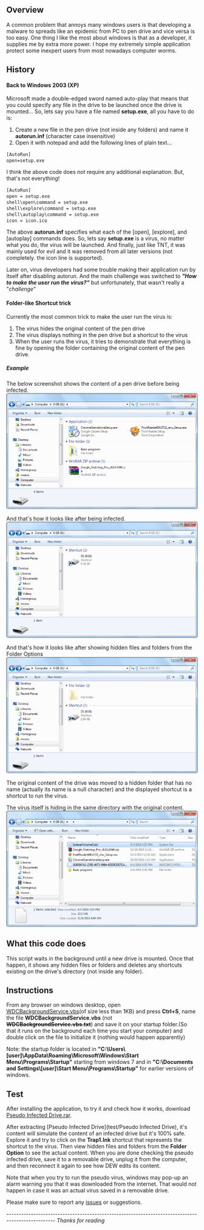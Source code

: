 ## Overview
A common problem that annoys many windows users is that developing a malware to spreads like an epidemic from PC to pen drive and vice versa is too easy. One thing I like the most about windows is that as a developer, it supplies me by extra more power.
I hope my extremely simple application protect some inexpert users from most nowadays computer worms.
## History
#### Back to Windows 2003 (XP)
Microsoft made a double-edged sword named auto-play that means that you could specify any file in the drive to be launched once the drive is mounted... So, lets say you have a file named **setup.exe**, all you have to do is:
 1. Create a new file in the pen drive (not inside any folders) and name it **autorun.inf** (character case insensitive)
 2. Open it with notepad and add the following lines of plain text...
```
[AutoRun]
open=setup.exe
```

I think the above code does not require any additional explanation. But, that's not everything!
```
[AutoRun]
open = setup.exe 
shell\open\command = setup.exe 
shell\explore\command = setup.exe 
shell\autoplay\command = setup.exe 
icon = icon.ico
```
The above **autorun.inf** specifies what each of the [open], [explore], and  [autoplay] commands does. So, lets say **setup.exe** is a virus, no matter what you do, the virus will be launched. And finally, just like TNT, it was mainly used for evil and it was removed from all later versions (not completely. the icon line is supported).

Later on, virus developers had some trouble making their application run by itself after disabling autorun. And the main challenge was switched to ***"How to make the user run the virus?"*** but unfortunately, that wasn't really a "*challenge*"

#### Folder-like Shortcut trick
Currently the most common trick to make the user run the virus is:
 1. The virus hides the original content of the pen drive
 2. The virus displays nothing in the pen drive but a shortcut to the virus
 3. When the user runs the virus, it tries to demonstrate that everything is fine by opening the folder containing the original content of the pen drive.
 
##### Example
The below screenshot shows the content of a pen drive before being infected.
![screenshot of a pin-drive](README/2016-11-06_06h39_18.png)

And that's how it looks like after being infected.
![screenshot of infercted drive](README/2016-11-06_06h55_16.png)

And that's how it looks like after showing hidden files and folders from the Folder Options
![screenshot of infected drive after showing hiden files and folders](README/2016-11-06_06h56_13.png)


The original content of the drive was moved to a hidden folder that has no name (actually its name is a null character) and the displayed shortcut is a shortcut to run the virus.

The virus itself is hiding in the same directory with the original content.
![screenshot of the content of the hidden folder](README/2016-11-06_06h56_42.png)




## What this code does
This script waits in the background until a new drive is mounted. Once that happen, it shows any hidden files or folders and deletes any shortcuts existing on the drive's directory (not inside any folder).


## Instructions
From any browser on windows desktop, open [WDCBackgroundService.vbs](https://raw.githubusercontent.com/meena-erian/Windows-Drive-Cleaner/master/WDCBackgroundService.vbs)(of size less than 1KB) and press **Ctrl+S**, name the file **WDCBackgroundService.vbs** (not ~~**WDCBackgroundService.vbs.txt**~~) and save it on your startup folder.(So that it runs on the background each time you start your computer) and double click on the file to initialize it (nothing would happen apparently)

Note: the startup folder is located in **"C:\Users\\[user]\AppData\Roaming\Microsoft\Windows\Start Menu\Programs\Startup"** starting from windows 7 and in **"C:\Documents and Settings\\[user]\Start Menu\Programs\Startup"**  for earlier versions of windows.

## Test
After installing the application, to try it and check how it works, download [Pseudo Infected Drive.rar](https://github.com/meena-erian/Windows-Drive-Cleaner/raw/master/test/Pseudo%20Infected%20Drive.rar).

After extracting [Pseudo Infected Drive](test/Pseudo Infected Drive), it's content will simulate the content of an infected drive but it's 100% safe. Explore it and try to click on the **Trap1.lnk** shortcut that represents the shortcut to the virus. Then view hidden files and folders from the **Folder Option** to see the actual content.
When you are done checking the pseudo infected drive, save it to a removable drive, unplug it from the computer, and then reconnect it again to see how DEW edits its content.

Note that when you try to run the pseudo virus, windows may pop-up an alarm warning you that it was downloaded from the internet. That would not happen in case it was an actual virus saved in a removable drive.

Please make sure to report any [issues](https://github.com/meena-erian/Windows-Drive-Cleaner/issues) or suggestions.

-------------------------------------------------------------------------------------------------- *Thanks for reading*
